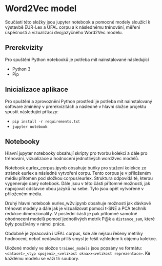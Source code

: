 # Word2Vec model
Součástí této složky jsou jupyter notebook a pomocné modely sloužící k výstavbě EUR-Lex a ÚFAL corpu a k následnému trénování, měření úspěšnosti a vizualizaci dvojjazyčného Word2Vec modelu.

## Prerekvizity

Pro spuštění Python notebooků je potřeba mít nainstalované následující

- Python 3
- Pip

## Inicializace aplikace

Pro spuštění a zprovoznění Python prostředí je potřeba mít nainstalovaný software zmíněný v prerekvizitách a následně v hlavní složce projektu spustit následující příkazy:

- `pip install -r requirements.txt`
- `jupyter notebook`

## Notebooky

Hlavní jupyter notebooky obsahují skripty pro tvorbu kolekcí a dále pro trénování, vizualizace a hodnocení jednotlivých word2vec modelů.

Notebook eurlex_corpus.ipynb obsahuje buňky pro stažení kolekce ze stránek eurlex a následné vytvoření corpu. Tento corpus je v přiloženém médiu přítomen pod složkou corpus/eurlex. Struktura odpovídá té, kterou vygeneruje daný notebook. Dále jsou v této části přítomné možnosti, jak napojovat odstavce obou jazyků na sebe. Tyto jsou opět vytvořené v přiloženém médiu.

Druhý hlavní notebook eurlex_w2v.ipynb obsahuje možnosti jak dávkově trénovat modely a dále jak je vizualizovat pomocí t-SNE a PCA technik redukce dimenzionality. V poslední části je pak přítomné samotné ohodnocení modelů pomocí jednotlivých metrik P@k a `distance_sum`, které byly používány v rámci práce.

Obdobně je zpracován i UFAL corpus, kde ale nejsou řešeny metriky hodnocení, neboť nedávalo příliš smysl je řešit vzhledem k objemu kolekce.

Uložené modely ve složce `trained_models` jsou popsány ve formátu: `<dataset>_<typ spojení>_<velikost okna>x<velikost reprezentace>`. Ke každému modelu se váží tři soubory.
